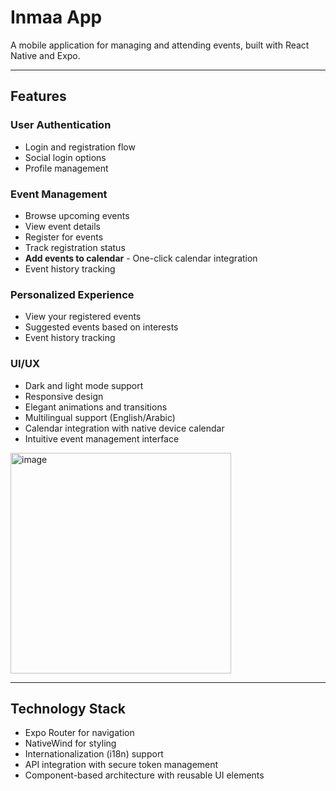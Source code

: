 # Inmaa App

A mobile application for managing and attending events, built with React Native and Expo.

---

## Features

### User Authentication

- Login and registration flow  
- Social login options  
- Profile management  

### Event Management

- Browse upcoming events  
- View event details  
- Register for events  
- Track registration status  
- **Add events to calendar** - One-click calendar integration
- Event history tracking  

### Personalized Experience

- View your registered events  
- Suggested events based on interests  
- Event history tracking  

### UI/UX

- Dark and light mode support  
- Responsive design  
- Elegant animations and transitions  
- Multilingual support (English/Arabic)
- Calendar integration with native device calendar
- Intuitive event management interface

<img width="353" alt="image" src="https://github.com/user-attachments/assets/68d69358-dba7-45d9-8ff3-883e311ed1ca" />

---

## Technology Stack

- Expo Router for navigation  
- NativeWind for styling  
- Internationalization (i18n) support  
- API integration with secure token management  
- Component-based architecture with reusable UI elements  
